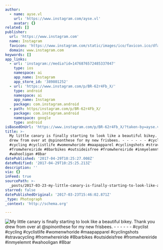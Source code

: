 ```yaml
---
author:
  - name: ayse.vl
    url: 'https://www.instagram.com/ayse.vl'
    avatar: {}
related: []
publisher:
  url: 'https://www.instagram.com'
  name: Instagram
  favicon: 'https://www.instagram.com/static/images/ico/favicon.ico/dfa85bb1fd63.ico'
  domain: www.instagram.com
keywords: []
app_links:
  - url: 'instagram://media?id=1476876572485337047'
    type: ios
    namespace: ai
    app_name: Instagram
    app_store_id: '389801252'
  - url: 'https://www.instagram.com/p/BR-62r4Fb_X/'
    type: android
    namespace: ai
    app_name: Instagram
    package: com.instagram.android
  - path: https/instagram.com/p/BR-62r4Fb_X/
    package: com.instagram.android
    namespace: google
    type: android
isBasedOnUrl: 'https://www.instagram.com/p/BR-62r4Fb_X/?taken-by=ayse.vl'
title: >-
  My little canary is finally starting to look like a beautiful bikey. Thank you
  drew from over at @spinonthese for my new frisbees. - - - - - - #cyclist
  #cycling #cyclistlife #womenwhoride #maapapparel #cyclingshots #stravacycling
  #fromwhereiride #8barbikes #outsideisfree #fromwhereiride #inmyelemnt
  #wahooligan #8bar
datePublished: '2017-04-29T10:25:27.008Z'
dateModified: '2017-04-29T10:25:25.213Z'
description: ''
via: {}
inFeed: true
sourcePath: >-
  _posts/2017-03-23-my-little-canary-is-finally-starting-to-look-like-a-beautifu.md
starred: false
datePublishedOriginal: '2017-03-23T15:46:02.871Z'
_type: Photograph
_context: 'http://schema.org'

---
```

![My little canary is finally starting to look like a beautiful bikey. Thank you drew from over at @spinonthese for my new frisbees. - - - - - - #cyclist #cycling #cyclistlife #womenwhoride #maapapparel #cyclingshots #stravacycling #fromwhereiride #8barbikes #outsideisfree #fromwhereiride #inmyelemnt #wahooligan #8bar](https://scontent.cdninstagram.com/t51.2885-15/s640x640/sh0.08/e35/17493880_790747061081684_2929657618496487424_n.jpg)